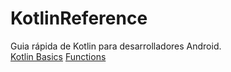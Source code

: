 # KotlinReference
Guia rápida  de Kotlin para desarrolladores Android.
<br>
[Kotlin Basics](https://github.com/swlozano/KotlinReference/blob/5a274587ddd5878d8132bda8e6c495e070ff49e3/Kotlin%20Basics.md) 
[Functions](https://github.com/swlozano/KotlinReference/blob/main/Functions.md)
